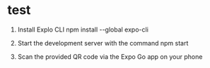 # test

1) Install Explo CLI
npm install --global expo-cli

2) Start the development server with the command
npm start

3) Scan the provided QR code via the Expo Go app on your phone
